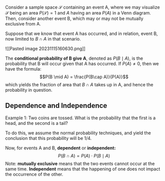 Consider a sample space $\mathcal{S}$ containing an event A, where we may visualize $\mathcal{S}$ being an area $P(\mathcal{S}) = 1$ and $A$ having an area $P(A)$ in a Venn diagram. Then, consider another event B, which may or may not be mutually exclusive from A. 

Suppose that we know that event A has occurred, and in relation, event B, now limited to $B\cap A$ in that scenario. 

![[Pasted image 20231115160630.png]]

The **conditional probability of B give A**, denoted as $P(B\mid A)$, is the probability that B will occur given that A has occurred. If $P(A) \not = 0$, then we have the formula: 
$$P(B \mid A) = \frac{P(B\cap A)}{P(A)}$$
which yields the fraction of area that $B \cap A$ takes up in A, and hence the probability in question. 

## Dependence and Independence

Example 1: Two coins are tossed. What is the probability that the first is a head, and the second is a tail? 

To do this, we assume the normal probability techniques, and yield the conclusion that this probability will be 1/4. 

Now, for events A and B, **dependent** or **independent:**
$$P(B\cap A) = P(A)\cdot P(B\mid A)$$
Note: **mutually exclusive** means that the two events cannot occur at the same time. **Independent** means that the happening of one does not impact the occurrence of the other.
